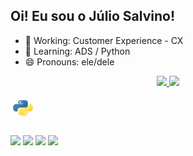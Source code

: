 ## Oi! Eu sou o Júlio Salvino!

- 🔭 Working: Customer Experience - CX
- 🌱 Learning: ADS / Python
- 😄 Pronouns: ele/dele

<div align="center">
  <a href="https://github.com/juliosalvino">
  <img height="130em" src="https://github-readme-stats.vercel.app/api?username=juliosalvino&show_icons=true&theme=dark&include_all_commits=true&count_private=true"/>
  <img height="130em" src="https://github-readme-stats.vercel.app/api/top-langs/?username=juliosalvino&layout=compact&langs_count=7&theme=dark"/>
</div>
  <br>
  <img align="center" alt="Julio-Python" height="30" width="40" src="https://raw.githubusercontent.com/devicons/devicon/master/icons/python/python-original.svg">
</div>
  
  ##
  
  <div> 
  <a href=https://t.me/julioosalvino target="_blank"><img src=https://img.shields.io/badge/Telegram-2CA5E0?style=for-the-badge&logo=telegram&logoColor=white target="_blank"></a>
  <a href=https://www.linkedin.com/in/juliosalvino123 target="_blank"><img src="https://img.shields.io/badge/-LinkedIn-%230077B5?style=for-the-badge&logo=linkedin&logoColor=white" target="_blank"></a> 
  <a href = "mailto:juliosalvino@gmail.com"><img src="https://img.shields.io/badge/-Gmail-%23333?style=for-the-badge&logo=gmail&logoColor=white" target="_blank"></a>
  <a href=https://discord.gg/kKA77TyS target="_blank"><img src="https://img.shields.io/badge/Discord-7289DA?style=for-the-badge&logo=discord&logoColor=white" target="_blank"></a> 
 
</div>
